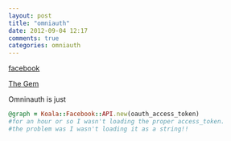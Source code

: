 ```yaml
---
layout: post
title: "omniauth"
date: 2012-09-04 12:17
comments: true
categories: omniauth
---
```


[facebook](http://sleekd.com/tutorials/setting-up-omniauth-authentication-with-facebook/)

[The Gem](https://github.com/intridea/omniauth)


Omninauth is just 

```ruby opening the connection
@graph = Koala::Facebook::API.new(oauth_access_token)
#for an hour or so I wasn't loading the proper access_token. 
#the problem was I wasn't loading it as a string!!
```

